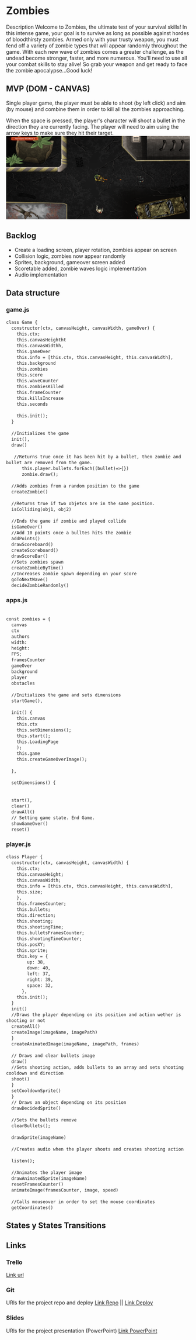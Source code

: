 # Zombies

Description
Welcome to Zombies, the ultimate test of your survival skills! In this intense game, your goal is to survive as long as possible against hordes of bloodthirsty zombies. Armed only with your trusty weapon, you must fend off a variety of zombie types that will appear randomly throughout the game.
With each new wave of zombies comes a greater challenge, as the undead become stronger, faster, and more numerous. You'll need to use all your combat skills to stay alive!
So grab your weapon and get ready to face the zombie apocalypse…Good luck!

## MVP (DOM - CANVAS)

Single player game, the player must be able to shoot (by left click) and aim (by mouse) and combine them in order to kill all the zombies approaching.

When the space is pressed, the player's character will shoot a bullet in the direction they are currently facing. The player will need to aim using the arrow keys to make sure they hit their target.
![game screenshoot](https://github.com/AngelesFigueredo/zombies/blob/main/img/game-screenshot.png)

## Backlog

- Create a loading screen, player rotation, zombies appear on screen
- Collision logic, zombies now appear randomly
- Sprites, background, gameover screen added
- Scoretable added, zombie waves logic implementation
- Audio implementation

## Data structure

### game.js

```
class Game {
  constructor(ctx, canvasHeight, canvasWidth, gameOver) {
    this.ctx;
    this.canvasHeightht
    this.canvasWidthh,
    this.gameOver    
    this.info = [this.ctx, this.canvasHeight, this.canvasWidth],
    this.background
    this.zombies
    this.score
    this.waveCounter
    this.zombiesKilled
    this.frameCounter 
    this.killsIncrease
    this.seconds 
    
    this.init(); 
  }
  
  //Initializes the game
  init(), 
  draw()
  
   //Returns true once it has been hit by a bullet, then zombie and bullet are removed from the game.
      this.player.bullets.forEach((bullet)=>{})
      zombie.draw();
      
  //Adds zombies from a random position to the game    
  createZombie() 
  
  //Returns true if two objetcs are in the same position. 
  isColliding(obj1, obj2) 
  
  //Ends the game if zombie and played collide
  isGameOver()
  //Add 10 points once a bulltes hits the zombie
  addPoints()
  drawScoreboard()
  createScoreboard()
  drawScoreBar()
  //Sets zombies spawn
  createZombieByTime()
  //Increases zombie spawn depending on your score
  goToNextWave()
  decideZombieRandomly()
```
### apps.js
```

const zombies = {
  canvas
  ctx
  authors
  width: 
  height: 
  FPS;
  framesCounter
  gameOver
  background
  player
  obstacles
  
  //Initializes the game and sets dimensions
  startGame(),

  init() {
    this.canvas 
    this.ctx 
    this.setDimensions();
    this.start();
    this.LoadingPage 
    );
    this.game
    this.createGameOverImage();
    
  },
  
  setDimensions() {
    
  
  start(),
  clear()
  drawAll() 
  // Setting game state. End Game.
  showGameOver()
  reset()
```
### player.js
```
class Player {
  constructor(ctx, canvasHeight, canvasWidth) {
    this.ctx;
    this.canvasHeight;
    this.canvasWidth;
    this.info = [this.ctx, this.canvasHeight, this.canvasWidth],
    this.size;
    },
    this.framesCounter;
    this.bullets;
    this.direction;
    this.shooting;
    this.shootingTime;
    this.bulletsFramesCounter;
    this.shootingTimeCounter;
    this.posXY;
    this.sprite;
    this.key = {
        up: 38,
        down: 40,
        left: 37,
        right: 39,
        space: 32,
      },
    this.init();
  }
  init() 
  //Draws the player depending on its position and action wether is shooting or not
  createAll() 
  createImage(imageName, imagePath) 
  }
  createAnimatedImage(imageName, imagePath, frames)
  
  // Draws and clear bullets image
  draw() 
  //Sets shooting action, adds bullets to an array and sets shooting cooldown and direction
  shoot() 
  }
  setCooldownSprite()
  }
  // Draws an object depending on its position
  drawDecidedSprite()
  
  //Sets the bullets remove
  clearBullets();
  
  drawSprite(imageName)
  
  //Creates audio when the player shoots and creates shooting action
  
  listen();
  
  //Animates the player image
  drawAnimatedSprite(imageName)
  resetFramesCounter()
  animateImage(framesCounter, image, speed) 
  
  //Calls mouseover in order to set the mouse coordinates
  getCoordinates()
```
## States y States Transitions

## Links
### Trello

[Link url](https://trello.com/b/QGzs8d48/game-project)

### Git

URls for the project repo and deploy
[Link Repo](https://github.com/AngelesFigueredo/zombies) || 
[Link Deploy](https://angelesfigueredo.github.io/zombies/)

### Slides

URls for the project presentation (PowerPoint)
[Link PowerPoint](https://github.com/AngelesFigueredo/zombies/blob/main/Presentaci%C3%B3n%20juego%20zombie.pptx)
